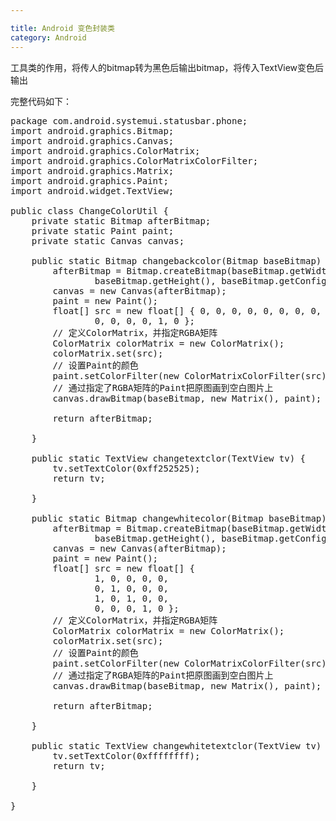 ```yaml
---

title: Android 变色封装类
category: Android
---
```


工具类的作用，将传人的bitmap转为黑色后输出bitmap，将传入TextView变色后输出

完整代码如下：

<pre>
package com.android.systemui.statusbar.phone;
import android.graphics.Bitmap;
import android.graphics.Canvas;
import android.graphics.ColorMatrix;
import android.graphics.ColorMatrixColorFilter;
import android.graphics.Matrix;
import android.graphics.Paint;
import android.widget.TextView;

public class ChangeColorUtil {
	private static Bitmap afterBitmap;
	private static Paint paint;
	private static Canvas canvas;

	public static Bitmap changebackcolor(Bitmap baseBitmap) {
		afterBitmap = Bitmap.createBitmap(baseBitmap.getWidth(),
				baseBitmap.getHeight(), baseBitmap.getConfig());
		canvas = new Canvas(afterBitmap);
		paint = new Paint();
		float[] src = new float[] { 0, 0, 0, 0, 0, 0, 0, 0, 0, 0, 0, 0, 0, 0,
				0, 0, 0, 0, 1, 0 };
		// 定义ColorMatrix，并指定RGBA矩阵
		ColorMatrix colorMatrix = new ColorMatrix();
		colorMatrix.set(src);
		// 设置Paint的颜色
		paint.setColorFilter(new ColorMatrixColorFilter(src));
		// 通过指定了RGBA矩阵的Paint把原图画到空白图片上
		canvas.drawBitmap(baseBitmap, new Matrix(), paint);

		return afterBitmap;

	}

	public static TextView changetextclor(TextView tv) {
		tv.setTextColor(0xff252525);
		return tv;

	}

	public static Bitmap changewhitecolor(Bitmap baseBitmap) {
		afterBitmap = Bitmap.createBitmap(baseBitmap.getWidth(),
				baseBitmap.getHeight(), baseBitmap.getConfig());
		canvas = new Canvas(afterBitmap);
		paint = new Paint();
		float[] src = new float[] {
				1, 0, 0, 0, 0,
				0, 1, 0, 0, 0,
				1, 0, 1, 0, 0,
				0, 0, 0, 1, 0 };
		// 定义ColorMatrix，并指定RGBA矩阵
		ColorMatrix colorMatrix = new ColorMatrix();
		colorMatrix.set(src);
		// 设置Paint的颜色
		paint.setColorFilter(new ColorMatrixColorFilter(src));
		// 通过指定了RGBA矩阵的Paint把原图画到空白图片上
		canvas.drawBitmap(baseBitmap, new Matrix(), paint);

		return afterBitmap;

	}

	public static TextView changewhitetextclor(TextView tv) {
		tv.setTextColor(0xffffffff);
		return tv;

	}

}
</pre>
